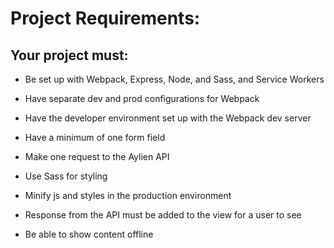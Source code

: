 # Project Requirements:
## Your project must:
 - Be set up with Webpack, Express, Node, and Sass, and Service Workers

 - Have separate dev and prod configurations for Webpack

 - Have the developer environment set up with the Webpack dev server

 - Have a minimum of one form field

 - Make one request to the Aylien API

 - Use Sass for styling

 - Minify js and styles in the production environment

 - Response from the API must be added to the view for a user to see

 - Be able to show content offline
